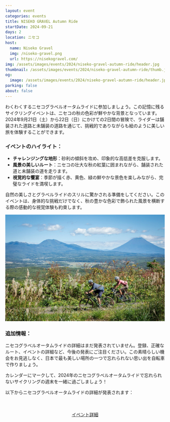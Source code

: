 ```yaml
---
layout: event
categories: events
title: NISEKO GRAVEL Autumn Ride
startDate: 2024-09-21
days: 2
location: ニセコ
host:
  name: Niseko Gravel
  img: /niseko-gravel.png
  url: https://nisekogravel.com/
img: /assets/images/events/2024/niseko-gravel-autumn-ride/header.jpg
thumbnail: /assets/images/events/2024/niseko-gravel-autumn-ride/thumb.jpg
og:
  image: /assets/images/events/2024/niseko-gravel-autumn-ride/header.jpg
parking: false
about: false
---
```

<span class="ja">わく<wbr>わく<wbr>する<wbr>ニセコグラベルオータムライドに<wbr>参加しましょう。<wbr>この<wbr>記憶に<wbr>残る<wbr>サイクリングイベントは、<wbr>ニセコの<wbr>秋の<wbr>色彩が<wbr>鮮やかな<wbr>背景と<wbr>なっています。<wbr>2024年9月21日<wbr>（土）から<wbr>22日<wbr>（日）に<wbr>かけての<wbr>2日間の<wbr>冒険で、<wbr>ライダーは<wbr>舗装された<wbr>道路と<wbr>未舗装の<wbr>道路を<wbr>通じて、<wbr>挑戦的でありながらも<wbr>絵のように<wbr>美しい<wbr>旅を<wbr>体験する<wbr>ことができます。</span>

### イベントのハイライト：

- <span class="ja"><strong>チャレンジングな<wbr>地形</strong>：砂利の<wbr>傾斜を<wbr>攻め、<wbr>印象的な<wbr>高低差を<wbr>克服します。</span>
- <span class="ja"><strong>風景の<wbr>美しい<wbr>ルート</strong>：ニセコの<wbr>壮大な<wbr>秋の<wbr>紅葉に<wbr>囲まれながら、<wbr>舗装された<wbr>道と<wbr>未舗装の<wbr>道を<wbr>走ります。</span>
- <span class="ja"><strong>視覚的な<wbr>饗宴</strong>：季節が<wbr>描く<wbr>赤、<wbr>黄色、<wbr>緑の<wbr>鮮やかな<wbr>景色を<wbr>楽しみながら、<wbr>完璧な<wbr>ライドを<wbr>満喫します。</span>

<span class="ja">自然の<wbr>美しさと<wbr>グラベルライドの<wbr>スリルに<wbr>驚かされる<wbr>準備を<wbr>してください。<wbr>この<wbr>イベントは、<wbr>身体的な<wbr>挑戦だけでなく、<wbr>秋の<wbr>豊かな<wbr>色彩で<wbr>飾られた<wbr>風景を<wbr>横断する<wbr>際の<wbr>感動的な<wbr>視覚体験も<wbr>約束します。</span>

![](/assets/images/events/2024/niseko-gravel-autumn-ride/view.jpg)

### 追加情報：

<span class="ja">ニセコグラベルオータムライドの<wbr>詳細は<wbr>まだ<wbr>発表されていません。<wbr>登録、<wbr>正確な<wbr>ルート、<wbr>イベントの<wbr>詳細など、<wbr>今後の<wbr>発表に<wbr>ご注目ください。<wbr>この<wbr>素晴らしい<wbr>機会を<wbr>お見逃しなく、<wbr>日本で<wbr>最も<wbr>美しい<wbr>場所の<wbr>一つで<wbr>忘れられない<wbr>思い出を<wbr>自転車で<wbr>作りましょう。</span>

<span class="ja">カレンダーに<wbr>マークして、<wbr>2024年の<wbr>ニセコグラベルオータムライドで<wbr>忘れられない<wbr>サイクリングの<wbr>週末を<wbr>一緒に<wbr>過ごしましょう！</span>

<span class="ja">以下から<wbr>ニセコグラベルオータムライドの<wbr>詳細が<wbr>発表されます<wbr>：</span>

<div style="text-align:center; margin:50px 0;">
  <a class="btn btn-primary" href="https://nisekogravel.com/autumnride/" target="_blank">イベント詳細</a>
</div>
